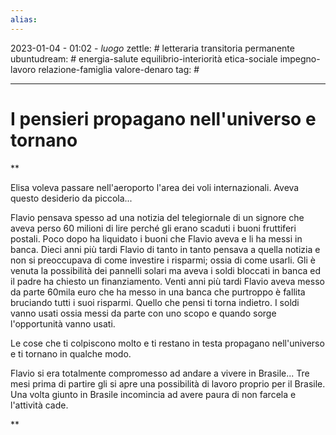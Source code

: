 ```yaml
---
alias: 
---
```

2023-01-04 - 01:02 - *luogo*
zettle: # letteraria transitoria permanente
ubuntudream: # energia-salute equilibrio-interiorità etica-sociale impegno-lavoro relazione-famiglia valore-denaro 
tag: #

---
# I pensieri propagano nell'universo e tornano

**

Elisa voleva passare nell'aeroporto l'area dei voli internazionali. Aveva questo desiderio da piccola...

  

Flavio pensava spesso ad una notizia del telegiornale di un signore che aveva perso 60 milioni di lire perché gli erano scaduti i buoni fruttiferi postali. Poco dopo ha liquidato i buoni che Flavio aveva e li ha messi in banca. Dieci anni più tardi Flavio di tanto in tanto pensava a quella notizia e non si preoccupava di come investire i risparmi; ossia di come usarli. Gli è venuta la possibilità dei pannelli solari ma aveva i soldi bloccati in banca ed il padre ha chiesto un finanziamento. Venti anni più tardi Flavio aveva messo da parte 60mila euro che ha messo in una banca che purtroppo è fallita bruciando tutti i suoi risparmi. Quello che pensi ti torna indietro. I soldi vanno usati ossia messi da parte con uno scopo e quando sorge l'opportunità vanno usati.

  

Le cose che ti colpiscono molto e ti restano in testa propagano nell'universo e ti tornano in qualche modo. 

  

Flavio si era totalmente compromesso ad andare a vivere in Brasile... Tre mesi prima di partire gli si apre una possibilità di lavoro proprio per il Brasile. Una volta giunto in Brasile incomincia ad avere paura di non farcela e l'attività cade.

**